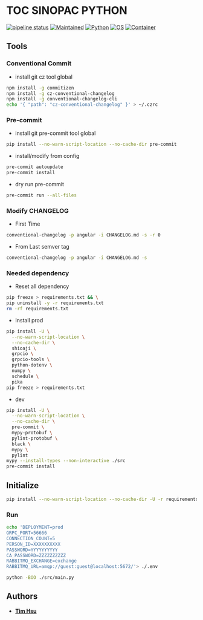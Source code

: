 # TOC SINOPAC PYTHON

[![pipeline status](https://gitlab.tocraw.com/root/toc-sinopac-python/badges/main/pipeline.svg)](https://gitlab.tocraw.com/root/toc-sinopac-python/-/commits/main)
[![Maintained](https://img.shields.io/badge/Maintained-yes-green)](https://gitlab.tocraw.com/root/toc-sinopac-python)
[![Python](https://img.shields.io/badge/Python-3.10.5-yellow?logo=python&logoColor=yellow)](https://python.org)
[![OS](https://img.shields.io/badge/OS-Linux-orange?logo=linux&logoColor=orange)](https://www.linux.org/)
[![Container](https://img.shields.io/badge/Container-Docker-blue?logo=docker&logoColor=blue)](https://www.docker.com/)

## Tools

### Conventional Commit

- install git cz tool global

```sh
npm install -g commitizen
npm install -g cz-conventional-changelog
npm install -g conventional-changelog-cli
echo '{ "path": "cz-conventional-changelog" }' > ~/.czrc
```

### Pre-commit

- install git pre-commit tool global

```sh
pip install --no-warn-script-location --no-cache-dir pre-commit
```

- install/modify from config

```sh
pre-commit autoupdate
pre-commit install
```

- dry run pre-commit

```sh
pre-commit run --all-files
```

### Modify CHANGELOG

- First Time

```sh
conventional-changelog -p angular -i CHANGELOG.md -s -r 0
```

- From Last semver tag

```sh
conventional-changelog -p angular -i CHANGELOG.md -s
```

### Needed dependency

- Reset all dependency

```sh
pip freeze > requirements.txt && \
pip uninstall -y -r requirements.txt
rm -rf requirements.txt
```

- Install prod

```sh
pip install -U \
  --no-warn-script-location \
  --no-cache-dir \
  shioaji \
  grpcio \
  grpcio-tools \
  python-dotenv \
  numpy \
  schedule \
  pika
pip freeze > requirements.txt
```

- dev

```sh
pip install -U \
  --no-warn-script-location \
  --no-cache-dir \
  pre-commit \
  mypy-protobuf \
  pylint-protobuf \
  black \
  mypy \
  pylint
mypy --install-types --non-interactive ./src
pre-commit install
```

## Initialize

```sh
pip install --no-warn-script-location --no-cache-dir -U -r requirements.txt
```

### Run

```sh
echo 'DEPLOYMENT=prod
GRPC_PORT=56666
CONNECTION_COUNT=5
PERSON_ID=XXXXXXXXXX
PASSWORD=YYYYYYYYYY
CA_PASSWORD=ZZZZZZZZZZ
RABBITMQ_EXCHANGE=exchange
RABBITMQ_URL=amqp://guest:guest@localhost:5672/'> ./.env
```

```sh
python -BOO ./src/main.py
```

## Authors

- [__Tim Hsu__](https://gitlab.tocraw.com/root)
